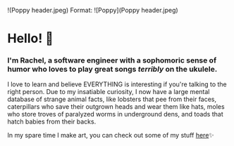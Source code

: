 !(Poppy header.jpeg)
Format: ![Poppy](Poppy header.jpeg)
# **Hello!** :crescent_moon:

### I'm Rachel, a software engineer with a sophomoric sense of humor who loves to play great songs *terribly* on the ukulele.  

I love to learn and believe EVERYTHING is interesting if you're talking to the right person. Due to my insatiable curiosity, I now have a large mental database of strange animal facts, like lobsters that pee from their faces, caterpillars who save their outgrown heads and wear them like hats, moles who store troves of paralyzed worms in underground dens, and toads that hatch babies from their backs.  

In my spare time I make art, you can check out some of my stuff [here](https://www.instagram.com/peepthemoonstudios/?hl=en):sparkles:
